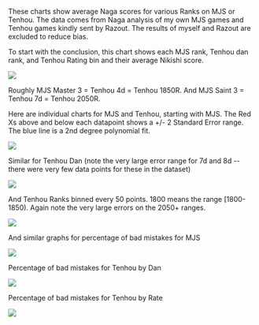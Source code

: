 These charts show average Naga scores for various Ranks on MJS or Tenhou. The data comes from Naga analysis of my own MJS games and Tenhou games kindly sent by Razout. The results of myself and Razout are excluded to reduce bias.

To start with the conclusion, this chart shows each MJS rank, Tenhou dan rank, and Tenhou Rating bin and their average Nikishi score.

![](<media/Score_vs_MJS_and_Tenhou.png>)

Roughly MJS Master 3 = Tenhou 4d = Tenhou 1850R. And MJS Saint 3 = Tenhou 7d = Tenhou 2050R. 

Here are individual charts for MJS and Tenhou, starting with MJS. The Red Xs above and below each datapoint shows a +/- 2 Standard Error range. The blue line is a 2nd degree polynomial fit.

![](<media/Naga Scores by MJS Rank.png>)

Similar for Tenhou Dan (note the very large error range for 7d and 8d -- there were very few data points for these in the dataset)

![](<media/Naga Scores by Tenhou Dan.png>)

And Tenhou Ranks binned every 50 points. 1800 means the range \[1800-1850\). Again note the very large errors on the 2050+ ranges.

![](<media/Naga Scores by Tenhou Rate.png>)

And similar graphs for percentage of bad mistakes for MJS

![](<media/Naga Bad Mistakes by MJS Rank.png>)

Percentage of bad mistakes for Tenhou by Dan

![](<media/Naga Bad Mistakes by Tenhou Dan.png>)

Percentage of bad mistakes for Tenhou by Rate

![](<media/Naga Bad Mistakes by Tenhou Rate.png>)

